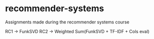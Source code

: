 # recommender-systems
Assignments made during the recommender systems course

RC1 -> FunkSVD
RC2 -> Weighted Sum(FunkSVD + TF-IDF + Cols eval)